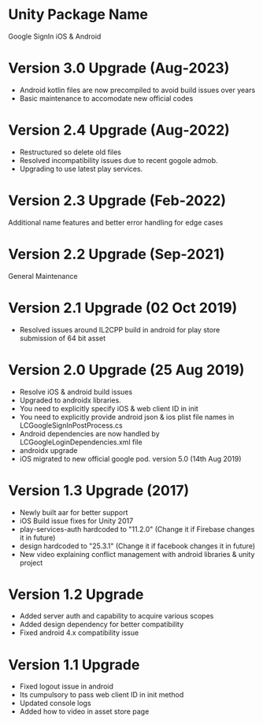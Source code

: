 # Unity Package Name
Google SignIn iOS & Android

# Version 3.0 Upgrade (Aug-2023)
- Android kotlin files are now precompiled to avoid build issues over years
- Basic maintenance to accomodate new official codes

# Version 2.4 Upgrade (Aug-2022)
- Restructured so delete old files
- Resolved incompatibility issues due to recent gogole admob.
- Upgrading to use latest play services.

# Version 2.3 Upgrade (Feb-2022)
Additional name features and better error handling for edge cases

# Version 2.2 Upgrade (Sep-2021)
General Maintenance 

# Version 2.1 Upgrade (02 Oct 2019)
- Resolved issues around IL2CPP build in android for play store submission of 64 bit asset

# Version 2.0 Upgrade (25 Aug 2019)
- Resolve iOS & android build issues
- Upgraded to androidx libraries.
- You need to explicitly specify iOS & web client ID in init
- You need to explicitly provide android json & ios plist file names in LCGoogleSignInPostProcess.cs
- Android dependencies are now handled by LCGoogleLoginDependencies.xml file
- androidx upgrade
- iOS migrated to new official google pod.  version 5.0 (14th Aug 2019)

# Version 1.3 Upgrade (2017)
- Newly built aar for better support
- iOS Build issue fixes for Unity 2017
- play-services-auth hardcoded to "11.2.0" (Change it if Firebase changes it in future)
- design hardcoded to "25.3.1" (Change it if facebook changes it in future)
- New video explaining conflict management with android libraries & unity project

# Version 1.2 Upgrade
- Added server auth and capability to acquire various scopes
- Added design dependency for better compatibility
- Fixed android 4.x compatibility issue

# Version 1.1 Upgrade
- Fixed logout issue in android
- Its cumpulsory to pass web client ID in init method
- Updated console logs
- Added how to video in asset store page

